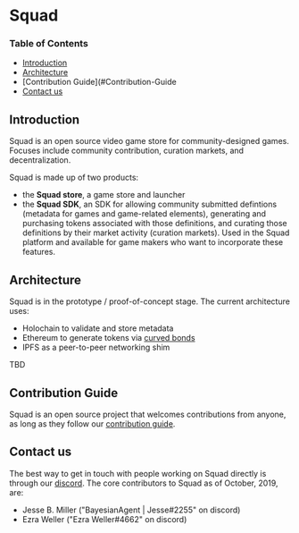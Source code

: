 # Squad

### Table of Contents
 - [Introduction](#Introduction)
 - [Architecture](#Architecture)
 - [Contribution Guide](#Contribution-Guide
 - [Contact us](#Contact-us)
 
## Introduction
Squad is an open source video game store for community-designed games. Focuses include community contribution, curation markets, and decentralization.

Squad is made up of two products:
 - the **Squad store**, a game store and launcher
 - the **Squad SDK**, an SDK for allowing community submitted defintions (metadata for games and game-related elements), generating and purchasing tokens associated with those definitions, and curating those definitions by their market activity (curation markets). Used in the Squad platform and available for game makers who want to incorporate these features.

## Architecture
Squad is in the prototype / proof-of-concept stage. The current architecture uses:
 - Holochain to validate and store metadata
 - Ethereum to generate tokens via [curved bonds](https://medium.com/@simondlr/tokens-2-0-curved-token-bonding-in-curation-markets-1764a2e0bee5)
 - IPFS as a peer-to-peer networking shim
 
TBD

## Contribution Guide
Squad is an open source project that welcomes contributions from anyone, as long as they follow our [contribution guide](CONTRIBUTING.md).

## Contact us
The best way to get in touch with people working on Squad directly is through our [discord](https://discord.gg/AKnbAe9). The core contributors to Squad as of October, 2019, are:
 - Jesse B. Miller ("BayesianAgent | Jesse#2255" on discord)
 - Ezra Weller ("Ezra Weller#4662" on discord)
